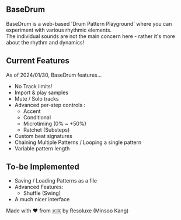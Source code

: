 ## BaseDrum
BaseDrum is a web-based 'Drum Pattern Playground' where you can experiment with various rhythmic elements.  
The individual sounds are not the main concern here - rather it's more about the rhythm and dynamics!

## Current Features
As of 2024/01/30, BaseDrum features...

- No Track limits!
- Import & play samples
- Mute / Solo tracks
- Advanced per-step controls :
  - Accent
  - Conditional
  - Microtiming (0% ~ +50%)
  - Ratchet (Substeps)
- Custom beat signatures
- Chaining Multiple Patterns / Looping a single pattern
- Variable pattern length

## To-be Implemented
- Saving / Loading Patterns as a file
- Advanced Features:
  - Shuffle (Swing)
- A much nicer interface

Made with ❤️ from 🇰🇷 by Resoluxe (Minsoo Kang)
